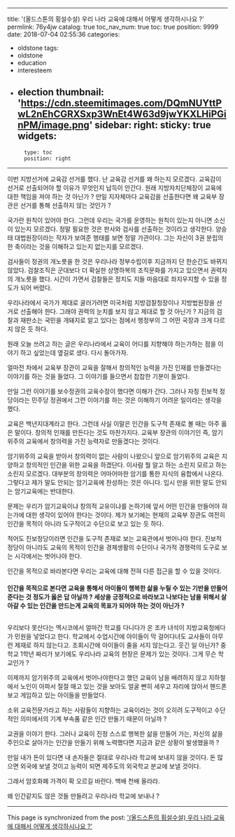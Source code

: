 
---
title: '(올드스톤의 횡설수설) 우리 나라 교육에 대해서 어떻게 생각하시나요 ?'
permlink: 76y4jw
catalog: true
toc_nav_num: true
toc: true
position: 9999
date: 2018-07-04 02:55:36
categories:
- oldstone
tags:
- oldstone
- education
- interesteem
- election
thumbnail: 'https://cdn.steemitimages.com/DQmNUYttPwL2nEhCGRXSxp3WnEt4W63d9jwYKXLHiPGinPM/image.png'
sidebar:
    right:
        sticky: true
widgets:
    -
        type: toc
        position: right
---


이번 지방선거에 교육감 선거를 했다. 난 교육감 선거를 왜 하는지 모르겠다. 교육감이 선거로 선출되어야 할 이유가 무엇인지 납득이 안간다. 원래 지방자치단체장이 교육에 대한 책임을 져야 하는 것 아닌가 ? 
만일 지자체마다 교육감을 선출한다면 왜 교육부 장관은 선거를 통해 선출하지 않는 것인가 ? 

국가란 원칙이 있어야 한다. 그런데 우리는 국가를 운영하는 원칙이 있는지 아니면 소신이 있는지 모르겠다. 정말 필요한 것은 판사와 검사를 선출하는 것이라고 생각한다. 양승태 대법원장이라는 작자가 보여준 행태를 보면 정말 가관이다. 그는 자신이 3권 분립의 한 축이라는 것을 이해하고 있는지 없는지를 모르겠다. 
 
검사들이 정권의 개노릇을 한 것은 우리나라 정부수립이후 지금까지 단 한순간도 바뀌지 않았다. 검찰조직은 군대보다 더 확실한 상명하복의 조직문화를 가지고 있으면서 권력자의 개노릇을 했다. 시간이 가면서 검찰들은 정치도 지들 마음대로 좌지우지할 수 있을 정도가 되어 버렸다. 

우리나라에서 국가가 제대로 굴러가려면 미국처럼 지방검찰청장이나 지방법원장을 선거로 선출해야 한다. 그래야 권력의 눈치를 보지 않고 제대로 할 것 아닌가 ? 지금의 검찰과 재판소는 국민을 개돼지로 알고 있다는 점에서 행정부의 그 어떤 국장과 크게 다르지 않은 듯 하다. 

원래 오늘 쓰려고 하는 글은 우리나라에서 교육이 어디를 지향해야 하는가하는 점을 이야기 하고 싶었는데 옆길로 샜다. 다시 돌아가자.

얼마전 차에서 교육부 장관이 교육을 잘해서 창의적인 능력을 가진 인재를 만들겠다는 이야기를 하는 것을 들었다. 그 이야기를 들으면서 찹찹한 기분이 들었다. 

만일 그런 이야기를 보수정권의 교육수장이 했다면 이해가 간다. 그러나 자칭 진보적 정당이라는 민주당 정권에서 그런 이야기를 하는 것은 이해하기 어려운 일이라는 생각을 했다.

교육은 백년지대계라고 한다. 그런데 사실 이말은 인간을 도구적 존재로 볼 때는 아주 옳은 말이다. 창의적 인재를 만든다는 것도 마찬가지다. 교육부 장관의 이야기인 즉, 암기위주의 교육에서 창의력을 가진 능력자로 만들겠다는 것이다.

암기위주의 교육을 받아서 창의력이 없는 사람이 나왔으니 앞으로 암기위주의 교육은 지양하고 창의적인 인간을 위한 교육을 하겠단다. 이사람 뭘 알고 하는 소린지 모르고 하는 소린지 모르겠다. 대부분의 창의력은 어마어마한 암기를 통한 지식의 융합에서 나온다. 그렇다고 제가 말도 안되는 암기교육에 찬성하는 것은 아니다. 입시 만을 위한 말도 안되는 암기교육에는 반대한다. 

문제는 우리가 암기교육이냐 창의적 교유이냐를 논하기에 앞서 어떤 인간을 만들어야 햐는가에 대한 생각이 있어야 한다는 것이다. 제가 보기에는 현재의 교육부 장관도 여전히 인간을 목적이 아니라 도구적이고 수단으로 보고 있는 듯 하다. 

적어도 진보정당이라면 인간을 도구적 존재로 보는 교육관에서 벗어나야 한다. 진보적 정당이 아니라도 교육의 목적이 인간을 경제생활의 수단이나 국가적 경쟁력의 도구로 보는 시각에서는 벗어나야 한다.

인간을 목적으로 바라본다면 우리는 교육에 대해 전혀 다른 접근을 할 수 있을 것이다. 

#### 인간을 목적으로 본다면 교육을 통해서 아이들이 행복한 삶을 누릴 수 있는 기반을 만들어 준다는 것 정도가 옳은 답 아닐까 ? 세상을 긍정적으로 바라보고 나보다는 남을 위해서 살아갈 수 있는 인간을 만드는게 교육의 목표가 되어야 하는 것이 아닌가 ?
##

우리보다 못산다는 멕시코에서 얼마간 학교를 다니다가 온 조카 녀석이 지방교육청에다가 민원을 넣었다고 한다. 학교에서 수업시간에 아이들이 막 걸어다녀도 교사들이 아무런 제재로 하지 않는다고. 조회시간에 아이들이 줄을 서지 않는다고. 웃긴 일 아닌가? 중학교 1학년 짜리가 보기에도 우리나라 교육의 현장은 문제가 있는 것이다. 그게 무슨 학교인가 ? 

이제까지 암기위주의 교육에서 벗어나야한다고 했던 교육이 남을 배려하지 않고 지하철에서 노인이 아파서 절절 매고 있는 것을 보아도 얼굴 빤히 세우고 자리에 앉아서 핸드폰 보고 게임하고 있는 아이들을 만들었다. 

소위 교육전문가라고 하는 사람들이 지향하는 교육이라는 것이 오히려 도구적이고 수단적인 의미에서의 기계 부속품 같은 인간 만들기 때문이 아닐까 ? 

교권을 이야기 한다. 그러나 교육이 진정 스스로 행복한 삶을 만들어 가는, 자신의 삶을 주인으로 살아가는 인간을 만들기 위해 노력했다면 지금과 같은 상황이 발생했을까 ?

만일 내가 돈이 있다면 내 손자들은 절대로 우리나라 학교에 보내지 않을 것이다. 돈 많으면 외국에 보낼 것이고 능력이 되면 제주도의 외국학교 분교에 보낼 것이다. 

그래서 암호화폐 가격이 확 오르길 바란다. 백배 천배 올라라.

왜 인간같지도 않은 것들 만들려고 우리나라 학교에 보내나 ?

- - -

This page is synchronized from the post: ['(올드스톤의 횡설수설) 우리 나라 교육에 대해서 어떻게 생각하시나요 ?'](https://steemit.com/@oldstone/76y4jw)
